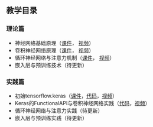 ## 教学目录

### 理论篇

- 神经网络基础原理（[课件](https://github.com/wttu/dlbeginners/blob/main/slides/neural_networks_basics.pdf)，
[视频](https://www.bilibili.com/video/BV1CY411A7fp)）
- 卷积神经网络原理（[课件](https://github.com/wttu/dlbeginners/blob/main/slides/cnn.pdf)，
[视频](https://www.bilibili.com/video/BV1MS4y1b7DU)）
- 循环神经网络与注意力机制（[课件](https://github.com/wttu/dlbeginners/blob/main/slides/rnn_and_attention.pdf)，
[视频](https://www.bilibili.com/video/BV1mY411F7pD/)）
- 嵌入层与预训练技术（待更新）

### 实践篇

- 初始tensorflow.keras（[课件](https://github.com/wttu/dlbeginners/blob/main/slides/a_first_look_at_keras.pdf)，[代码](https://github.com/wttu/dlbeginners/blob/main/slides/a_first_look_at_keras.ipynb)，[视频](https://www.bilibili.com/video/BV1fa411a7EV)）
- Keras的FunctionalAPI与卷积神经网络实践（[代码](https://github.com/wttu/dlbeginners/blob/main/slides/FunctionalAPI_and_CNN.ipynb)，[视频](https://www.bilibili.com/video/BV12U4y117hc)）
- 循环神经网络与注意力实践（待更新）
- 嵌入层与预训练实践（待更新）

